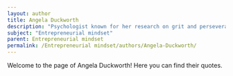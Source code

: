 ```yaml
---
layout: author
title: Angela Duckworth
description: "Psychologist known for her research on grit and perseverance, crucial traits for successful entrepreneurs."
subject: "Entrepreneurial mindset"
parent: Entrepreneurial mindset
permalink: /Entrepreneurial mindset/authors/Angela-Duckworth/
---
```


Welcome to the page of Angela Duckworth! Here you can find their quotes.
